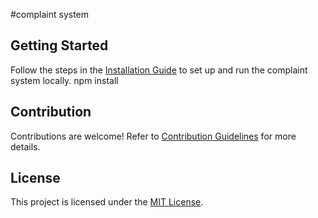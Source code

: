 #complaint system

## Getting Started

Follow the steps in the [Installation Guide](./docs/INSTALLATION.md) to set up and run the complaint system locally.
npm install

## Contribution

Contributions are welcome! Refer to [Contribution Guidelines](./CONTRIBUTING.md) for more details.

## License

This project is licensed under the [MIT License](./LICENSE).
